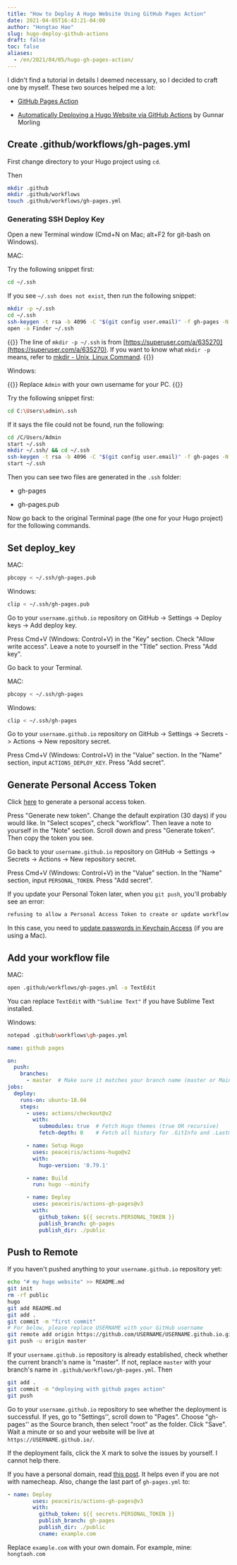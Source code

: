 ```yaml
---
title: "How to Deploy A Hugo Website Using GitHub Pages Action"
date: 2021-04-05T16:43:21-04:00
author: "Hongtao Hao"
slug: hugo-deploy-github-actions
draft: false
toc: false
aliases: 
  - /en/2021/04/05/hugo-gh-pages-action/
---
```


I didn't find a tutorial in details I deemed necessary, so I decided to craft one by myself. These two sources helped me a lot:

- [GitHub Pages Action](https://github.com/marketplace/actions/github-pages-action)

- [Automatically Deploying a Hugo Website via GitHub Actions](https://www.morling.dev/blog/automatically-deploying-hugo-website-via-github-actions/) by  Gunnar Morling

## Create .github/workflows/gh-pages.yml

First change directory to your Hugo project using `cd`.

Then

```bash
mkdir .github
mkdir .github/workflows
touch .github/workflows/gh-pages.yml
```

### Generating SSH Deploy Key

Open a new Terminal window (Cmd+N on Mac; alt+F2 for git-bash on Windows).

MAC:

Try the following snippet first:

```bash
cd ~/.ssh
```

If you see `~/.ssh does not exist`, then run the following snippet:

```bash
mkdir -p ~/.ssh
cd ~/.ssh
ssh-keygen -t rsa -b 4096 -C "$(git config user.email)" -f gh-pages -N ""
open -a Finder ~/.ssh
```

{{<block class="info">}}
The line of `mkdir -p ~/.ssh` is from [https://superuser.com/a/635270](https://superuser.com/a/635270). If you want to know what `mkdir -p` means, refer to [mkdir - Unix, Linux Command](https://www.tutorialspoint.com/unix_commands/mkdir.htm).
{{<end>}}

Windows:

{{<block class="warning">}}
Replace `Admin` with your own username for your PC. 
{{<end>}}

Try the following snippet first:

```bash
cd C:\Users\admin\.ssh
```

If it says the file could not be found, run the following:

```bash
cd /C/Users/Admin
start ~/.ssh
mkdir ~/.ssh/ && cd ~/.ssh
ssh-keygen -t rsa -b 4096 -C "$(git config user.email)" -f gh-pages -N ""
start ~/.ssh
```
Then you can see two files are generated in the `.ssh` folder: 

- gh-pages 

- gh-pages.pub

Now go back to the original Terminal page (the one for your Hugo project) for the following commands. 

## Set deploy_key

MAC:

```bash
pbcopy < ~/.ssh/gh-pages.pub
```

Windows:

```bash
clip < ~/.ssh/gh-pages.pub
```

Go to your `username.github.io` repository on GitHub -> Settings -> Deploy keys -> Add deploy key. 

Press Cmd+V (Windows: Control+V) in the "Key" section. Check "Allow write access". Leave a note to yourself in the "Title" section. Press "Add key".

Go back to your Terminal.

MAC:

```bash
pbcopy < ~/.ssh/gh-pages
```

Windows:

```bash
clip < ~/.ssh/gh-pages
```

Go to your `username.github.io` repository on GitHub -> Settings -> Secrets -> Actions -> New repository secret.

Press Cmd+V (Windows: Control+V) in the "Value" section. In the "Name" section, input `ACTIONS_DEPLOY_KEY`. Press "Add secret".

## Generate Personal Access Token

Click [here](https://github.com/settings/tokens) to generate a personal access token. 

Press "Generate new token". Change the default expiration (30 days) if you would like. In "Select scopes", check "workflow". Then leave a note to yourself in the "Note" section. Scroll down and press "Generate token". Then copy the token you see.

Go back to your `username.github.io` repository on GitHub -> Settings -> Secrets -> Actions -> New repository secret.

Press Cmd+V (Windows: Control+V) in the "Value" section. In the "Name" section, input `PERSONAL_TOKEN`. Press "Add secret".

If you update your Personal Token later, when you `git push`, you'll probably see an error: 

```bash
refusing to allow a Personal Access Token to create or update workflow `.github/workflows/gh-pages.yml` without `workflow` scope
```

In this case, you need to [update passwords in Keychain Access](https://stackoverflow.com/a/67765064) (if you are using a Mac).

## Add your workflow file

MAC:

```bash
open .github/workflows/gh-pages.yml -a TextEdit 
```

You can replace `TextEdit` with `"Sublime Text"` if you have Sublime Text installed.

Windows:

```bash
notepad .github\workflows\gh-pages.yml
```

```yaml
name: github pages

on:
  push:
    branches:
      - master  # Make sure it matches your branch name (master or Main?)
jobs:
  deploy:
    runs-on: ubuntu-18.04
    steps:
      - uses: actions/checkout@v2
        with:
          submodules: true  # Fetch Hugo themes (true OR recursive)
          fetch-depth: 0    # Fetch all history for .GitInfo and .Lastmod

      - name: Setup Hugo
        uses: peaceiris/actions-hugo@v2
        with:
          hugo-version: '0.79.1'

      - name: Build
        run: hugo --minify

      - name: Deploy
        uses: peaceiris/actions-gh-pages@v3
        with:
          github_token: ${{ secrets.PERSONAL_TOKEN }}
          publish_branch: gh-pages
          publish_dir: ./public
```

## Push to Remote

If you haven't pushed anything to your `username.github.io` repository yet:

```bash
echo "# my hugo website" >> README.md
git init
rm -rf public
hugo
git add README.md
git add .
git commit -m "first commit"
# For below, please replace USERNAME with your GitHub username
git remote add origin https://github.com/USERNAME/USERNAME.github.io.git
git push -u origin master
```

If your `username.github.io` repository is already established, check whether the current branch's name is "master". If not, replace `master` with your branch's name in `.github/workflows/gh-pages.yml`. Then

```bash
git add .
git commit -m "deploying with github pages action"
git push
```

Go to your `username.github.io` repository to see whether the deployment is successful. If yes, go to "Settings'', scroll down to "Pages". Choose "gh-pages'' as the Source branch, then select "root" as the folder. Click "Save". Wait a minute or so and your website will be live at `https://USERNAME.github.io/`.

If the deployment fails, click the X mark to solve the issues by yourself. I cannot help there. 

If you have a personal domain, read [this post](https://www.namecheap.com/support/knowledgebase/article.aspx/9645/2208/how-do-i-link-my-domain-to-github-pages/). It helps even if you are not with namecheap. Also, change the last part of `gh-pages.yml` to:

```yml
- name: Deploy
        uses: peaceiris/actions-gh-pages@v3
        with:
          github_token: ${{ secrets.PERSONAL_TOKEN }}
          publish_branch: gh-pages
          publish_dir: ./public
          cname: example.com
```

Replace `example.com` with your own domain. For example, mine: `hongtaoh.com`